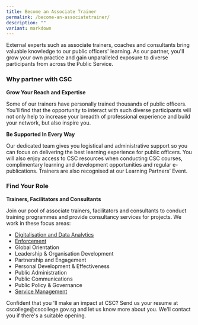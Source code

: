 ```yaml
---
title: Become an Associate Trainer
permalink: /become-an-associatetrainer/
description: ""
variant: markdown
---
```

<p>External experts such as associate trainers, coaches and consultants bring valuable knowledge to our public officers' learning. As our partner, you'll grow your own practice and gain unparalleled exposure to diverse participants from across the Public Service.</p>


<h3>Why partner with CSC</h3>
<b>Grow Your Reach and Expertise</b>
<p>Some of our trainers have personally trained thousands of public officers. You'll find that the opportunity to interact with such diverse participants will not only help to increase your breadth of professional experience and build your network, but also inspire you.</p>

<b>Be Supported In Every Way</b>
<p>Our dedicated team gives you logistical and administrative support so you can focus on delivering the best learning experience for public officers. You will also enjoy access to CSC resources when conducting CSC courses, complimentary learning and development opportunities and regular e-publications. Trainers are also recognised at our Learning Partners’ Event.</p>

<h3>Find Your Role</h3>
<b>Trainers, Facilitators and Consultants </b>
<p>Join our pool of associate trainers, facilitators and consultants to conduct training programmes and provide consultancy services for projects. We work in these focus areas:</p>
<ul>
	<li><a href="/files/associate-trainer---data_digitalisation.pdf">Digitalisation and Data Analytics</a></li>
	<li><a href="/files/aassociate_trainer__enforcement.pdf">Enforcement</a></li>
  <li>Global Orientation</li>
  <li>Leadership &amp; Organisation Development</li>
  <li>Partnership and Engagement</li>
  <li>Personal Development &amp; Effectiveness</li>
  <li>Public Administration</li>
  <li>Public Communications</li>
  <li>Public Policy &amp; Governance</li>
	<li><a href="/files/aassociate_trainer__service_management.pdf">Service Management</a></li>
</ul>

<p>Confident that you
'll make an impact at CSC? Send us your resume at cscollege@cscollege.gov.sg and let us know more about you. We'll contact you if there's a suitable opening.</p>